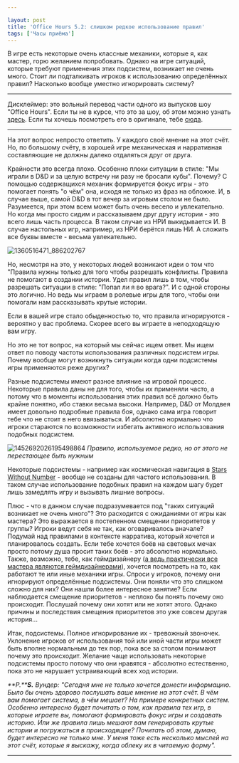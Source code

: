 ```yaml
---

layout: post
title: 'Office Hours 5.2: слишком редкое использование правил'
tags: ['Часы приёма']
---
```


В игре есть некоторые очень классные механики, которые я, как мастер, горю желанием попробовать. Однако на игре ситуаций, которые требуют применения этих подсистем, возникает не очень много. Стоит ли подталкивать игроков к использованию определённых правил? Насколько вообще уместно игнорировать систему?



* * *





Дисклеймер: это вольный перевод части одного из выпусков шоу "Office Hours". Если ты не в курсе, что это за шоу, об этом можно узнать [здесь](https://wunderwaffla.wordpress.com/2017/03/21/что-за-office-hours/). Если ты хочешь посмотреть его в оригинале, тебе [сюда](https://www.youtube.com/playlist?list=PLAmPx8nWedFVGdrP2JmcYzdvZC8sWV5b4).  





* * *



На этот вопрос непросто ответить. У каждого своё мнение на этот счёт. Но, по большому счёту, в хорошей игре механическая и нарративная составляющие не должны далеко отдаляться друг от друга.

Крайности это всегда плохо. Особенно плохи ситуации в стиле: "Мы играли в D&D и за целую встречу ни разу не бросали кубы". Почему? С помощью содержащихся механик формируется фокус игры - это помогает понять "о чём" она, исходя не только из фраз на обложке. И, в случае выше, самой D&D в тот вечер за игровым столом не было. Разумеется, при этом всем может быть очень весело и увлекательно. Но когда мы просто сидим и рассказываем друг другу истории - это всего лишь часть процесса. В таком случае из НРИ выкидывается И. В случае настольных игр, например, из НРИ берётся лишь НИ. А сложить все буквы вместе - весьма увлекательно.

![1360516471_886202767](https://wunderwaffla.files.wordpress.com/2017/06/1360516471_886202767.jpg)

Но, несмотря на это, у некоторых людей возникают идеи о том что "Правила нужны только для того чтобы разрешать конфликты. Правила не помогают в создании истории. Удел правил лишь в том, чтобы разрешать ситуации в стиле: "Попал ли я во врага?". И с одной стороны это логично. Но ведь мы играем в ролевые игры для того, чтобы они помогали нам рассказывать крутые истории.



Если в вашей игре стало обыденностью то, что правила игнорируются - вероятно у вас проблема. Скорее всего вы играете в неподходящую вам игру.



Но это не тот вопрос, на который мы сейчас ищем ответ. Мы ищем ответ по поводу частоты использования различных подсистем игры. Почему вообще могут возникнуть ситуации когда одни подсистемы игры применяются реже других?

Разные подсистемы имеют разное влияние на игровой процесс. Некоторые правила даны не для того, чтобы их применяли часто, а потому что в моменты использования этих правил всё должно быть крайне понятно, ибо ставки весьма высоки. Например, D&D от Молдвея имеет довольно подробные правила боя, однако сама игра говорит тебе что не стоит в него ввязываться. И абсолютно нормально что игроки стараются по возможности избегать активного использования подобных подсистем.

![1452692026195498864](https://wunderwaffla.files.wordpress.com/2017/06/1452692026195498864.jpg)
_Правило, используемое редко, но от этого не перестающее быть нужным_

Некоторые подсистемы - например как космическая навигация в [Stars Without Number](http://www.drivethrurpg.com/product/86467/Stars-Without-Number-Free-Edition) - вообще не созданы для частого использования. В таком случае использование подобных правил на каждом шагу будет лишь замедлять игру и вызывать лишние вопросы.

Плюс - что в данном случае подразумевается под "таких ситуаций возникает не очень много"? Это расходится с ожиданиями от игры как мастера? Это выражается в постепенном смещении приоритетов у группы? Игроки ведут себя не так, как оговаривалось вначале? Подумай над правилами в контексте нарратива, который хочется и планировалось создать. Если тебе хочется боёв на световых мечах просто потому душа просит таких боёв - это абсолютно нормально. Также, возможно, тебе, как геймдизайнеру ([а ведь практически все мастера являются геймдизайнерами](https://wunderwaffla.wordpress.com/2017/04/15/office-hours-1-3-%d1%87%d1%82%d0%be-%d0%bc%d0%b0%d1%81%d1%82%d0%b5%d1%80-%d0%b4%d0%be%d0%bb%d0%b6%d0%b5%d0%bd-%d1%83%d1%87%d0%b8%d1%82%d1%8b%d0%b2%d0%b0%d1%82%d1%8c-%d0%ba%d0%be%d0%b3%d0%b4%d0%b0/)), хочется посмотреть на то, как работают те или иные механики игры. Спроси у игроков, почему они игнорируют определённые подсистемы. Они поняли что это слишком сложно для них? Они нашли более интересное занятие? Если наблюдается смещение приоритетов - неплохо бы понять почему оно происходит. Послушай почему они хотят или не хотят этого. Однако причины и последствия смещения приоритетов это уже совсем другая история...

Итак, подсистемы. Полное игнорирование их - тревожный звоночек. Уклонение игроков от использования той или иной части игры может быть вполне нормальным до тех пор, пока все за столом понимают почему это происходит. Желание чаще использовать некоторые подсистемы просто потому что они нравятся - абсолютно естественно, пока это не нарушает устраивающий всех ход истории.

_**P.****S.** Вундер: "Сегодня мне не только хочется донести информацию. Было бы очень здорово послушать ваше мнение на этот счёт. В чём вам помогает система, в чём мешает? На примере конкретных систем. Особенно интересно будет почитать о том, как правила тех игр, в которые играете вы, помогают формировать фокус игры и создавать историю. Или же правила лишь мешают вам генерировать крутые истории и погружаться в происходящее? Почитать об этом, думаю, будет интересно не только мне. У меня тоже есть несколько мыслей на этот счёт, которые я выскажу, когда облеку их в читаемую форму"._



* * *







